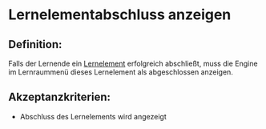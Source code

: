 # Lernelementabschluss anzeigen


## Definition:

Falls der Lernende ein [Lernelement](Lernelement-GE.md) erfolgreich abschließt,
muss die Engine im Lernraummenü dieses Lernelement als abgeschlossen anzeigen.

## Akzeptanzkriterien:

- Abschluss des Lernelements wird angezeigt